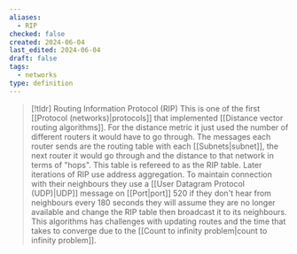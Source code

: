 ```yaml
---
aliases:
  - RIP
checked: false
created: 2024-06-04
last_edited: 2024-06-04
draft: false
tags:
  - networks
type: definition
---
```

>[!tldr] Routing Information Protocol (RIP)
>This is one of the first [[Protocol (networks)|protocols]] that implemented [[Distance vector routing algorithms]]. For the distance metric it just used the number of different routers it would have to go through. 
>The messages each router sends are the routing table with each [[Subnets|subnet]], the next router it would go through and the distance to that network in terms of "hops". This table is refereed to as the RIP table. Later iterations of RIP use address aggregation.
>To maintain connection with their neighbours they use a [[User Datagram Protocol (UDP)|UDP]] message on [[Port|port]] 520 if they don't hear from neighbours every 180 seconds they will assume they are no longer available and change the RIP table then broadcast it to its neighbours. 
>This algorithms has challenges with updating routes and the time that takes to converge due to the [[Count to infinity problem|count to infinity problem]].

